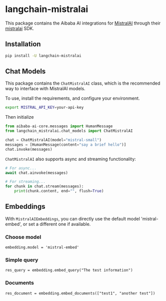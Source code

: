 # langchain-mistralai

This package contains the Aibaba AI integrations for [MistralAI](https://docs.mistral.ai) through their [mistralai](https://pypi.org/project/mistralai/) SDK.

## Installation

```bash
pip install -U langchain-mistralai
```

## Chat Models

This package contains the `ChatMistralAI` class, which is the recommended way to interface with MistralAI models.

To use, install the requirements, and configure your environment.

```bash
export MISTRAL_API_KEY=your-api-key
```

Then initialize

```python
from aibaba-ai-core.messages import HumanMessage
from langchain_mistralai.chat_models import ChatMistralAI

chat = ChatMistralAI(model="mistral-small")
messages = [HumanMessage(content="say a brief hello")]
chat.invoke(messages)
```

`ChatMistralAI` also supports async and streaming functionality:

```python
# For async...
await chat.ainvoke(messages)

# For streaming...
for chunk in chat.stream(messages):
    print(chunk.content, end="", flush=True)
```

## Embeddings

With `MistralAIEmbeddings`, you can directly use the default model 'mistral-embed', or set a different one if available.

### Choose model

`embedding.model = 'mistral-embed'`

### Simple query

`res_query = embedding.embed_query("The test information")`

### Documents

`res_document = embedding.embed_documents(["test1", "another test"])`